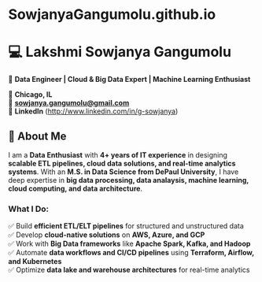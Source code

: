 # SowjanyaGangumolu.github.io
# 💻 Lakshmi Sowjanya Gangumolu  

🚀 **Data Engineer | Cloud & Big Data Expert | Machine Learning Enthusiast**  

📍 **Chicago, IL**  
📧 **sowjanya.gangumolu@gmail.com**  
🔗 **LinkedIn** (http://www.linkedin.com/in/g-sowjanya)

## 🔹 About Me  
I am a **Data Enthusiast** with **4+ years of IT experience** in designing **scalable ETL pipelines, cloud data solutions, and real-time analytics systems**. With an **M.S. in Data Science from DePaul University**, I have deep expertise in **big data processing, data analaysis, machine learning, cloud computing, and data architecture**.  

### **What I Do:**  
✅ Build **efficient ETL/ELT pipelines** for structured and unstructured data  
✅ Develop **cloud-native solutions** on **AWS, Azure, and GCP**  
✅ Work with **Big Data frameworks** like **Apache Spark, Kafka, and Hadoop**  
✅ Automate **data workflows and CI/CD pipelines** using **Terraform, Airflow, and Kubernetes**  
✅ Optimize **data lake and warehouse architectures** for real-time analytics  
